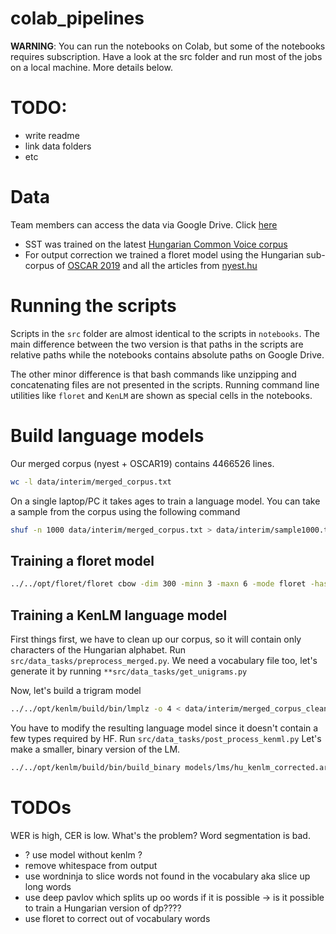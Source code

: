 # colab_pipelines
**WARNING**: You can run the notebooks on Colab, but
some of the notebooks requires subscription. Have a look
at the src folder and run most of the jobs on a local machine.
More details below.

# TODO:
+ write readme
+ link data folders
+ etc

# Data
Team members can access the data via Google Drive. Click [here](https://drive.google.com/drive/folders/1R4AFvTP91Lb5xxp5u1y6HWkA5xhgm7Ai?usp=share_link)
+ SST was trained on the latest [Hungarian Common Voice corpus](https://commonvoice.mozilla.org/)
+ For output correction we trained a floret model using the Hungarian sub-corpus of [OSCAR 2019](https://oscar-project.org/post/oscar-2019/) and 
all the articles from [nyest.hu](https://www.nyest.hu/)

# Running the scripts
Scripts in the ```src``` folder are almost identical to the scripts in ```notebooks```.
The main difference between the two version is that paths in the scripts are relative paths
while the notebooks contains absolute paths on Google Drive.

The other minor difference is that bash commands like unzipping and concatenating files are not
presented in the scripts. Running command line utilities like ```floret``` and ```KenLM``` are
shown as special cells in the notebooks.

# Build language models
Our merged corpus (nyest + OSCAR19) contains 4466526 lines. 
```bash
wc -l data/interim/merged_corpus.txt
```
On a single laptop/PC it
takes ages to train a language model. You can take a sample from the corpus using
the following command
```bash
shuf -n 1000 data/interim/merged_corpus.txt > data/interim/sample1000.txt
```

## Training a floret model
```bash
../../opt/floret/floret cbow -dim 300 -minn 3 -maxn 6 -mode floret -hashCount 4 -bucket 50000 -input data/interim/merged_corpus.txt -output models/lms/hufloret_
```

## Training a KenLM language model
First things first, we have to clean up our corpus, so it will
contain only characters of the Hungarian alphabet.
Run `src/data_tasks/preprocess_merged.py`. We need a vocabulary
file too, let's generate it by running `**src/data_tasks/get_unigrams.py`

Now, let's build a trigram model
```bash
../../opt/kenlm/build/bin/lmplz -o 4 < data/interim/merged_corpus_cleaned.txt > models/lms/hu_kenlm.arpa
```
You have to modify the resulting language model since it doesn't contain a few types required by HF.
Run `src/data_tasks/post_process_kenml.py`
Let's make a smaller, binary version of the LM.
```bash
../../opt/kenlm/build/bin/build_binary models/lms/hu_kenlm_corrected.arpa models/lms/hu_kenlm.binary
```

# TODOs
WER is high, CER is low. What's the problem?
Word segmentation is bad.

- ? use model without kenlm ?
- remove whitespace from output
- use wordninja to slice words not found in the
vocabulary aka slice up long words
- use deep pavlov which splits up
oo words if it is possible -> is it possible
to train a Hungarian version of dp????
- use floret to correct out of vocabulary words